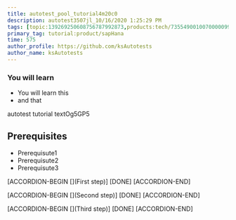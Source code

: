 ```yaml
---
title: autotest_pool_tutorial4m20c0
description: autotest3507jl_10/16/2020 1:25:29 PM
tags: [topic:139269250608756787992873,products:tech/73554900100700000996,tutorial:experience/advanced]
primary_tag: tutorial:product/sapHana
time: 575
author_profile: https://github.com/ksAutotests
author_name: ksAutotests
---
```

### You will learn
- You will learn this
- and that

autotest tutorial textOg5GP5

## Prerequisites
- Prerequisute1
- Prerequisute2
- Prerequisute3

[ACCORDION-BEGIN [](First step)]
[DONE]
[ACCORDION-END]

[ACCORDION-BEGIN [](Second step)]
[DONE]
[ACCORDION-END]

[ACCORDION-BEGIN [](Third step)]
[DONE]
[ACCORDION-END]

